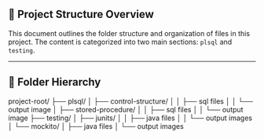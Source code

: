 ## 📂 Project Structure Overview
This document outlines the folder structure and organization of files in this project. The content is categorized into two main sections: `plsql` and `testing`.

---

## 📁 Folder Hierarchy
project-root/
├── plsql/
│ ├── control-structure/
│ │ ├── sql files
│ │ └── output image
│ ├── stored-procedure/
│ │ ├── sql files
│ │ └── output image
├── testing/
│ ├── junits/
│ │ ├── java files
│ │ └── output images
│ └── mockito/
│ ├── java files
│ └── output images
